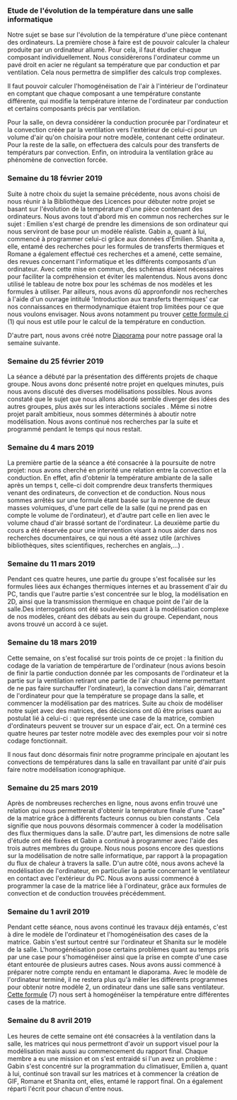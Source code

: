### Etude de l'évolution de la température dans une salle informatique

Notre sujet se base sur l'évolution de la température d'une pièce contenant des ordinateurs.
La première chose à faire est de pouvoir calculer la chaleur produite par un ordinateur allumé. Pour cela, il faut étudier chaque
composant individuellement. Nous considèrerons l'ordinateur comme un pavé droit en acier ne régulant sa température que par 
conduction et par ventilation. Cela nous permettra de simplifier des calculs trop complexes.

Il faut pouvoir calculer l'homogénéisation de l'air à l'intérieur de l'ordinateur en comptant que chaque composant a une 
température constante différente, qui modifie la température interne de l'ordinateur par conduction et certains composants précis
par ventilation.

Pour la salle, on devra considérer la conduction procurée par l'ordinateur et la convection créée par la ventilation vers l'extèrieur de celui-ci pour un volume d'air qu'on choisira pour notre modèle, contenant cette ordinateur. Pour la reste de la salle, on effectuera des calculs pour des transferts de températurs par convection. Enfin, on introduira la ventilation grâce au phénomène de convection forcée.

### Semaine du 18 février 2019

Suite à notre choix du sujet la semaine précédente, nous avons choisi de nous réunir à la Bibliothèque des Licences pour débuter notre projet se basant sur l'évolution de la température d'une pièce contenant des ordinateurs. Nous avons tout d'abord mis en commun nos recherches sur le sujet : Emilien s'est chargé de prendre les dimensions de son ordinateur qui nous serviront de base pour un modèle réaliste. Gabin a, quant à lui, commencé à programmer celui-ci grâce aux données d'Émilien. Shanita a, elle, entamé des recherches pour les formules de transferts thermiques et Romane a également effectué ces recherches et a amené, cette semaine, des revues concernant l'informatique et les différents composants d'un ordinateur. Avec cette mise en commun, des schémas étaient nécessaires pour faciliter la compréhension et éviter les malentendus. Nous avons donc utilisé le tableau de notre box pour les schémas de nos modèles et les formules à utiliser. Par ailleurs, nous avons dû appronfondir nos recherches à l'aide d'un ouvrage intitulé 'Introduction aux transferts thermiques' car nos connaissances en thermodynamique étaient trop limitées pour ce que nous voulons envisager. Nous avons notamment pu trouver [cette formule ci](https://github.com/are2019-mipia1a2/Temperature-salle-info/blob/master/formules.pdf) (1) qui nous est utile pour le calcul de la température en conduction.

D'autre part, nous avons créé notre [Diaporama](https://github.com/are2019-mipia1a2/Temperature-salle-info/blob/master/Diapo%20pr%C3%A9sentation.odp) pour notre passage oral la semaine suivante.

### Semaine du 25 février 2019

La séance a débuté par la présentation des différents projets de chaque groupe. Nous avons donc présenté notre projet en quelques minutes, puis nous avons discuté des diverses modélisations possibles. Nous avons constaté que le sujet que nous allons abordé semble diverger des idées des autres groupes, plus axés sur les interactions sociales . Même si notre projet paraît ambitieux, nous sommes déterminés à aboutir notre modélisation. Nous avons continué nos recherches par la suite et programmé pendant le temps qui nous restait.

### Semaine du 4 mars 2019

La première partie de la séance a été consacrée à la poursuite de notre projet: nous avons cherché en priorité une relation entre la convection et la conduction. En effet, afin d'obtenir la température ambiante de la salle après un temps t, celle-ci doit comprendre deux transferts thermiques venant des ordinateurs, de convection et de conduction. Nous nous sommes arrêtés sur une formule étant basée sur la moyenne de deux masses volumiques, d'une part celle de la salle (qui ne prend pas en compte le volume de l'ordinateur), et d'autre part celle en lien avec le volume chaud d'air brassé sortant de l'ordinateur. La deuxième partie du cours a été réservée pour une intervention visant à nous aider dans nos recherches documentaires, ce qui nous a été assez utile (archives bibliothèques, sites scientifiques, recherches en anglais,...) .

### Semaine du 11 mars 2019

Pendant ces quatre heures, une partie du groupe s'est focalisée sur les formules liées aux échanges thermiques internes et au brassement d'air du PC, tandis que l'autre partie s'est concentrée sur le blog, la modélisation en 2D, ainsi que la transmission thermique en chaque point de l'air de la salle.Des interrogations ont été soulevées quant à la modélisation complexe de nos modèles, créant des débats au sein du groupe. Cependant, nous avons trouvé un accord à ce sujet.

### Semaine du 18 mars 2019

Cette semaine, on s'est focalisé sur trois points de ce projet : la finition du codage de la variation de tempérarture de l'ordinateur (nous avions besoin de finir la partie conduction donnée par les composants de l'ordinateur et la partie sur la ventilation retirant une partie de l'air chaud interne permettant de ne pas faire surchauffer l'ordinateur), la convection dans l'air, démarrant de l'ordinateur pour que la température se propage dans la salle, et commencer la modélisation par des matrices. 
Suite au choix de modéliser notre sujet avec des matrices, des décicsions ont dû être prises quant au postulat lié à celui-ci : que représente une case de la matrice, combien d'ordinateurs peuvent se trouver sur un espace d'air, ect. 
On a terminé ces quatre heures par tester notre modèle avec des exemples pour voir si notre codage fonctionnait.

Il nous faut donc désormais finir notre programme principale en ajoutant les convections de températures dans la salle en travaillant par unité d'air puis faire notre modélisation iconographique.

### Semaine du 25 mars 2019

Après de nombreuses recherches en ligne, nous avons enfin trouvé une relation qui nous permettrerait d'obtenir la température finale d'une "case" de la matrice grâce à différents facteurs connus ou bien constants . Cela signifie que nous pouvons désormais commencer à coder la modélisation des flux thermiques dans la salle. D'autre part, les dimensions de notre salle d'étude ont été fixées et Gabin a continué à programmer avec l'aide des trois autres membres du groupe. Nous nous posons encore des questions sur la modélisation de notre salle informatique, par rapport à la propagation du flux de chaleur à travers la salle. D'un autre côté, nous avons achevé la modélisation de l'ordinateur, en particulier la partie concernant le ventilateur en contact avec l'extérieur du PC. Nous avons aussi commencé à programmer la case de la matrice liée à l'ordinateur, grâce aux formules de convection et de conduction trouvées précédemment. 

### Semaine du 1 avril 2019

Pendant cette séance, nous avons continué les travaux déjà entamés, c'est à dire le modèle de l'ordinateur et l'homogénéisation des cases de la matrice. Gabin s'est surtout centré sur l'ordinateur et Shanita sur le modèle de la salle. L'homogénéisation pose certains problèmes quant au temps pris par une case pour s'homogénéiser ainsi que la prise en compte d'une case étant entourée de plusieurs autres cases. Nous avons aussi commencé à préparer notre compte rendu en entamant le diaporama. Avec le modèle de l'ordinateur terminé, il ne restera plus qu'à mêler les différents programmes pour obtenir notre modèle 2, un ordinateur dans une salle sans ventilateur. [Cette formule](https://github.com/are2019-mipia1a2/Temperature-salle-info/blob/master/formulesV2.pdf) (7) nous sert à homogénéiser la température entre différentes cases de la matrice.

### Semaine du 8 avril 2019

Les heures de cette semaine ont été consacrées à la ventilation dans la salle, les matrices qui nous permettront d'avoir un support visuel pour la modélisation mais aussi au commencement du rapport final. Chaque membre a eu une mission et on s'est entraidé si l'un avez un problème : Gabin s'est concentré sur la programmation du climatisuer, Emilien a, quant à lui, continué son travail sur les matrices et à commencer la création de GIF, Romane et Shanita ont, elles, entamé le rapport final. On a également réparti l'écrit pour chacun d'entre nous.


